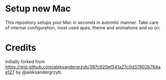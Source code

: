 # Setup new Mac

This repository setups your Mac in seconds in automtic manner. Take care of internal configuration, most used apps, theme and animations and so on.


# Credits

Initially forked from https://gist.github.com/aleksandergrzyb/397c920ef541a27c0d37902b764ae127 by @aleksandergrzyb. 
